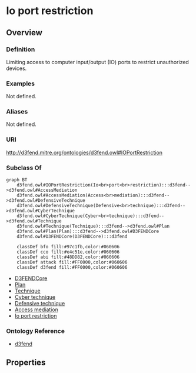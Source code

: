 # Io port restriction

## Overview

### Definition
Limiting access to computer input/output (IO) ports to restrict unauthorized devices.

### Examples
Not defined.

### Aliases
Not defined.

### URI
http://d3fend.mitre.org/ontologies/d3fend.owl#IOPortRestriction

### Subclass Of
```mermaid
graph BT
    d3fend.owl#IOPortRestriction(Io<br>port<br>restriction):::d3fend-->d3fend.owl#AccessMediation
    d3fend.owl#AccessMediation(Access<br>mediation):::d3fend-->d3fend.owl#DefensiveTechnique
    d3fend.owl#DefensiveTechnique(Defensive<br>technique):::d3fend-->d3fend.owl#CyberTechnique
    d3fend.owl#CyberTechnique(Cyber<br>technique):::d3fend-->d3fend.owl#Technique
    d3fend.owl#Technique(Technique):::d3fend-->d3fend.owl#Plan
    d3fend.owl#Plan(Plan):::d3fend-->d3fend.owl#D3FENDCore
    d3fend.owl#D3FENDCore(D3FENDCore):::d3fend
    
    classDef bfo fill:#97c1fb,color:#060606
    classDef cco fill:#e4c51e,color:#060606
    classDef abi fill:#48DD82,color:#060606
    classDef attack fill:#FF0000,color:#060606
    classDef d3fend fill:#FF0000,color:#060606
```

- [D3FENDCore](/docs/ontology/reference/model/D3FENDCore/D3FENDCore.md)
- [Plan](/docs/ontology/reference/model/D3FENDCore/Plan/Plan.md)
- [Technique](/docs/ontology/reference/model/D3FENDCore/Plan/Technique/Technique.md)
- [Cyber technique](/docs/ontology/reference/model/D3FENDCore/Plan/Technique/Cyber%20technique/Cyber%20technique.md)
- [Defensive technique](/docs/ontology/reference/model/D3FENDCore/Plan/Technique/Cyber%20technique/Defensive%20technique/Defensive%20technique.md)
- [Access mediation](/docs/ontology/reference/model/D3FENDCore/Plan/Technique/Cyber%20technique/Defensive%20technique/Access%20mediation/Access%20mediation.md)
- [Io port restriction](/docs/ontology/reference/model/D3FENDCore/Plan/Technique/Cyber%20technique/Defensive%20technique/Access%20mediation/Io%20port%20restriction/Io%20port%20restriction.md)


### Ontology Reference
- [d3fend](http://d3fend.mitre.org/ontologies/d3fend.owl#)

## Properties
